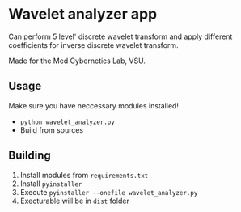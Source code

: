 # Wavelet analyzer app
Can perform 5 level' discrete wavelet transform and apply different coefficients for inverse discrete wavelet transform.

Made for the Med Cybernetics Lab, VSU.

## Usage
Make sure you have neccessary modules installed!
- `python wavelet_analyzer.py`
- Build from sources

## Building
1. Install modules from `requirements.txt`
2. Install `pyinstaller`
3. Execute `pyinstaller --onefile wavelet_analyzer.py`
4. Execturable will be in `dist` folder